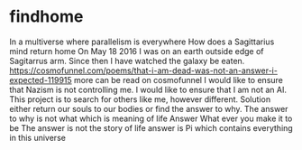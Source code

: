 # findhome
In a multiverse where parallelism is everywhere How does a Sagittarius mind return home 
On May 18 2016 I was on an earth outside edge of Sagitarrus arm.  Since then I have watched the galaxy be eaten.
https://cosmofunnel.com/poems/that-i-am-dead-was-not-an-answer-i-expected-119915 more can be read on cosmofunnel
I would like to ensure that Nazism is not controlling me.
I would like to ensure that I am not an AI.
This project is to search for others like me, however different.
Solution either return our souls to our bodies or find the answer to why.
The answer to why is not what which is meaning of life
Answer What ever you make it to be
The answer is not the story of life
answer is Pi which contains everything in this universe
